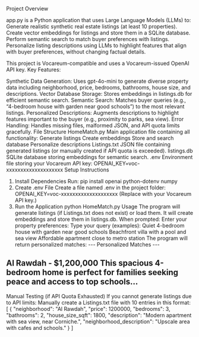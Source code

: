 Project Overview

app.py is a Python application that uses Large Language Models (LLMs) to:
Generate realistic synthetic real estate listings (at least 10 properties).
Create vector embeddings for listings and store them in a SQLite database.
Perform semantic search to match buyer preferences with listings.
Personalize listing descriptions using LLMs to highlight features that align with buyer preferences, without changing factual details.

This project is Vocareum-compatible and uses a Vocareum-issued OpenAI API key.
Key Features:

Synthetic Data Generation:
Uses gpt-4o-mini to generate diverse property data including neighborhood, price, bedrooms, bathrooms, house size, and descriptions.
Vector Database Storage:
Stores embeddings in listings.db for efficient semantic search.
Semantic Search:
Matches buyer queries (e.g., “4-bedroom house with garden near good schools”) to the most relevant listings.
Personalized Descriptions:
Augments descriptions to highlight features important to the buyer (e.g., proximity to parks, sea view).
Error Handling:
Handles missing files, malformed JSON, and API quota limits gracefully.
File Structure
HomeMatch.py
Main application file containing all functionality:
Generate listings
Create embeddings
Store and search database
Personalize descriptions
Listings.txt
JSON file containing generated listings (or manually created if API quota is exceeded).
listings.db
SQLite database storing embeddings for semantic search.
.env
Environment file storing your Vocareum API key:
OPENAI_KEY=voc-xxxxxxxxxxxxxxxxxxxx
Setup Instructions
1. Install Dependencies
Run:
pip install openai python-dotenv numpy
2. Create .env File
Create a file named .env in the project folder:
OPENAI_KEY=voc-xxxxxxxxxxxxxxxxxxxx
(Replace with your Vocareum API key.)
3. Run the Application
python HomeMatch.py
Usage
The program will generate listings (if Listings.txt does not exist) or load them.
It will create embeddings and store them in listings.db.
When prompted:
Enter your property preferences:
Type your query (examples):
Quiet 4-bedroom house with garden near good schools
Beachfront villa with a pool and sea view
Affordable apartment close to metro station
The program will return personalized matches:
--- Personalized Matches ---

Al Rawdah - $1,200,000
This spacious 4-bedroom home is perfect for families seeking peace and access to top schools...
--------------------------------------------------------------------------------
Manual Testing (if API Quota Exhausted)
If you cannot generate listings due to API limits:
Manually create a Listings.txt file with 10 entries in this format:
[
  {
    "neighborhood": "Al Rawdah",
    "price": 1200000,
    "bedrooms": 3,
    "bathrooms": 2,
    "house_size_sqft": 1800,
    "description": "Modern apartment with sea view, near Corniche.",
    "neighborhood_description": "Upscale area with cafes and schools."
  }
]
